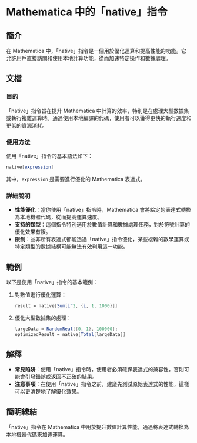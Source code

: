 <!--
Meta Description: # Mathematica 中的「native」指令 ## 簡介 在 Mathematica 中，「native」指令是一個用於優化運算和提高性能的功能。它允許用戶直接訪問和使用本地計算功能，從而加速特定操作和數據處理。 ## 文檔 ### 目的 「native」指令旨在提升 Mathematica...
Meta Keywords: native, mathematica, expression, 指令時, largedata
-->

# Mathematica 中的「native」指令

## 簡介
在 Mathematica 中，「native」指令是一個用於優化運算和提高性能的功能。它允許用戶直接訪問和使用本地計算功能，從而加速特定操作和數據處理。

## 文檔
### 目的
「native」指令旨在提升 Mathematica 中計算的效率，特別是在處理大型數據集或執行複雜運算時。通過使用本地編譯的代碼，使用者可以獲得更快的執行速度和更低的資源消耗。

### 使用方法
使用「native」指令的基本語法如下：
```mathematica
native[expression]
```
其中，`expression` 是需要進行優化的 Mathematica 表達式。

### 詳細說明
- **性能優化**：當你使用「native」指令時，Mathematica 會將給定的表達式轉換為本地機器代碼，從而提高運算速度。
- **支持的類型**：這個指令特別適用於數值計算和數據處理任務，對於符號計算的優化效果有限。
- **限制**：並非所有表達式都能透過「native」指令優化，某些複雜的數學運算或特定類型的數據結構可能無法有效利用這一功能。

## 範例
以下是使用「native」指令的基本範例：

1. 對數值進行優化運算：
   ```mathematica
   result = native[Sum[i^2, {i, 1, 1000}]]
   ```

2. 優化大型數據集的處理：
   ```mathematica
   largeData = RandomReal[{0, 1}, 100000];
   optimizedResult = native[Total[largeData]]
   ```

## 解釋
- **常見陷阱**：使用「native」指令時，使用者必須確保表達式的兼容性，否則可能會引發錯誤或返回不正確的結果。
- **注意事項**：在使用「native」指令之前，建議先測試原始表達式的性能，這樣可以更清楚地了解優化效果。

## 簡明總結
「native」指令在 Mathematica 中用於提升數值計算性能，通過將表達式轉換為本地機器代碼來加速運算。